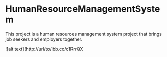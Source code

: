 # HumanResourceManagementSystem

This project is a human resources management system project that brings job seekers and employers together.

![alt text](http://url/to/ibb.co/c1RrrQX
